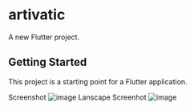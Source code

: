 # artivatic

A new Flutter project.

## Getting Started

This project is a starting point for a Flutter application.

Screenshot
![image](https://user-images.githubusercontent.com/47040352/186906303-4de10ee6-3782-4b24-86d2-2bb81ca1f5e2.png)
Lanscape Screenhot
![image](https://user-images.githubusercontent.com/47040352/186906357-2e619246-66f3-445a-90f7-c50bdf68257d.png)

